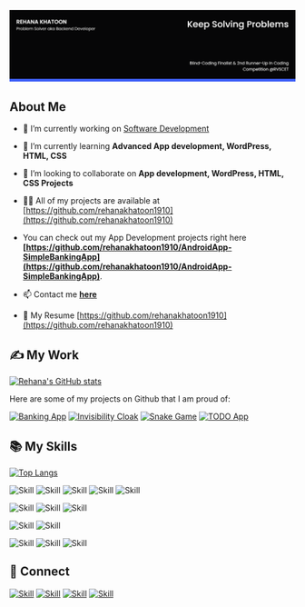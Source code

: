 ![Rehana Khatoon's-cover](https://github.com/rehanakhatoon1910/rehanakhatoon1910/blob/main/cover-image.png)

##  About Me

- 🔭 I’m currently working on [Software Development](https://github.com/rehanakhatoon1910/)

- 🌱 I’m currently learning **Advanced App development, WordPress, HTML, CSS**

- 👯 I’m looking to collaborate on **App development, WordPress, HTML, CSS Projects**

- 👨‍💻 All of my projects are available at [https://github.com/rehanakhatoon1910](https://github.com/rehanakhatoon1910)

- You can check out my App Development projects right here **[https://github.com/rehanakhatoon1910/AndroidApp-SimpleBankingApp](https://github.com/rehanakhatoon1910/AndroidApp-SimpleBankingApp)**.



- 📫 Contact me **[here](https://www.linkedin.com/in/rehanakhatoon/)**

- 📄 My Resume [https://github.com/rehanakhatoon1910](https://github.com/rehanakhatoon1910)



## ✍ My Work

[![Rehana's GitHub stats](https://github-readme-stats.vercel.app/api?username=rehanakhatoon1910&show_icons=true&theme=dark)](https://github.com/rehanakhatoon1910)

Here are some of my projects on Github that I am proud of:

[![Banking App](https://github-readme-stats.vercel.app/api/pin/?username=rehanakhatoon1910&repo=Banking-App-Revised&show_icons=true&theme=dark)](https://github.com/rehanakhatoon1910/Banking-App-Revised)
[![Invisibility Cloak](https://github-readme-stats.vercel.app/api/pin/?username=rehanakhatoon1910&repo=Invisibility-cloak&show_icons=true&theme=dark)](https://github.com/rehanakhatoon1910/Invisibility-cloak)
[![Snake Game](https://github-readme-stats.vercel.app/api/pin/?username=rehanakhatoon1910&repo=Snake-game&show_icons=true&theme=dark)](https://github.com/rehanakhatoon1910/Snake-game)
[![TODO App](https://github-readme-stats.vercel.app/api/pin/?username=rehanakhatoon1910&repo=TODO-App&show_icons=true&theme=dark)](https://github.com/rehanakhatoon1910/TODO-App)

## 📚 My Skills

[![Top Langs](https://github-readme-stats.vercel.app/api/top-langs/?username=rehanakhatoon1910&layout=compact&show_icons=true&theme=dark)](https://github.com/rehanakhatoon1910)

![Skill](https://img.shields.io/badge/HTML5-E34F26?style=for-the-badge&logo=html5&logoColor=white)
![Skill](https://img.shields.io/badge/CSS3-1572B6?style=for-the-badge&logo=css3&logoColor=white)
![Skill](https://img.shields.io/badge/JavaScript-323330?style=for-the-badge&logo=javascript&logoColor=F7DF1E)
![Skill](https://img.shields.io/badge/WordPress-000000?style=for-the-badge&logo=next.js&logoColor=white)
![Skill](https://img.shields.io/badge/Bootstrap-563D7C?style=for-the-badge&logo=bootstrap&logoColor=white)

![Skill](https://img.shields.io/badge/Java-43853D?style=for-the-badge&logo=node.js&logoColor=white)
![Skill](https://img.shields.io/badge/Kotlin-CB3837?style=for-the-badge&logo=npm&logoColor=white)
![Skill](https://img.shields.io/badge/C++-2C8EBB?style=for-the-badge&logo=yarn&logoColor=white)


![Skill](https://img.shields.io/badge/firebase-ffca28?style=for-the-badge&logo=firebase&logoColor=white)
![Skill](https://img.shields.io/badge/Git-F05032?style=for-the-badge&logo=git&logoColor=white)


![Skill](https://img.shields.io/badge/Visual_Studio_Code-0078D4?style=for-the-badge&logo=visual%20studio%20code&logoColor=white)
![Skill](https://img.shields.io/badge/Android_Studio-000000?style=for-the-badge&logo=express&logoColor=white)
![Skill](https://img.shields.io/badge/Microsoft_Office-D83B01?style=for-the-badge&logo=microsoft-office&logoColor=white)

## 🤝 Connect

[![Skill](https://img.shields.io/badge/LinkedIn-0077B5?style=for-the-badge&logo=linkedin&logoColor=white)](https://www.linkedin.com/in/rehanakhatoon/)
[![Skill](https://img.shields.io/badge/Twitter-1DA1F2?style=for-the-badge&logo=twitter&logoColor=white)](https://twitter.com/itzRehana)
[![Skill](https://img.shields.io/badge/Instagram-E4405F?style=for-the-badge&logo=instagram&logoColor=white)](https://www.instagram.com/)
[![Skill](https://img.shields.io/badge/GitHub-100000?style=for-the-badge&logo=github&logoColor=white)](https://github.com/rehanakhatoon1910)
